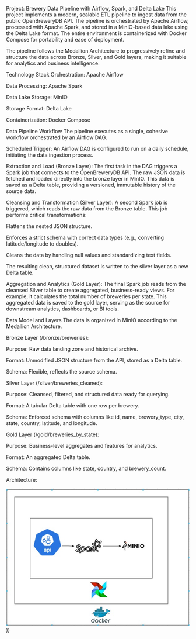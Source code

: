 Project: Brewery Data Pipeline with Airflow, Spark, and Delta Lake
This project implements a modern, scalable ETL pipeline to ingest data from the public OpenBreweryDB API. The pipeline is orchestrated by Apache Airflow, processed with Apache Spark, and stored in a MinIO-based data lake using the Delta Lake format. The entire environment is containerized with Docker Compose for portability and ease of deployment.

The pipeline follows the Medallion Architecture to progressively refine and structure the data across Bronze, Silver, and Gold layers, making it suitable for analytics and business intelligence.

Technology Stack
Orchestration: Apache Airflow

Data Processing: Apache Spark

Data Lake Storage: MinIO

Storage Format: Delta Lake

Containerization: Docker Compose

Data Pipeline Workflow
The pipeline executes as a single, cohesive workflow orchestrated by an Airflow DAG.

Scheduled Trigger: An Airflow DAG is configured to run on a daily schedule, initiating the data ingestion process.

Extraction and Load (Bronze Layer): The first task in the DAG triggers a Spark job that connects to the OpenBreweryDB API. The raw JSON data is fetched and loaded directly into the bronze layer in MinIO. This data is saved as a Delta table, providing a versioned, immutable history of the source data.

Cleansing and Transformation (Silver Layer): A second Spark job is triggered, which reads the raw data from the Bronze table. This job performs critical transformations:

Flattens the nested JSON structure.

Enforces a strict schema with correct data types (e.g., converting latitude/longitude to doubles).

Cleans the data by handling null values and standardizing text fields.

The resulting clean, structured dataset is written to the silver layer as a new Delta table.

Aggregation and Analytics (Gold Layer): The final Spark job reads from the cleansed Silver table to create aggregated, business-ready views. For example, it calculates the total number of breweries per state. This aggregated data is saved to the gold layer, serving as the source for downstream analytics, dashboards, or BI tools.

Data Model and Layers
The data is organized in MinIO according to the Medallion Architecture.

Bronze Layer (/bronze/breweries):

Purpose: Raw data landing zone and historical archive.

Format: Unmodified JSON structure from the API, stored as a Delta table.

Schema: Flexible, reflects the source schema.

Silver Layer (/silver/breweries_cleaned):

Purpose: Cleansed, filtered, and structured data ready for querying.

Format: A tabular Delta table with one row per brewery.

Schema: Enforced schema with columns like id, name, brewery_type, city, state, country, latitude, and longitude.

Gold Layer (/gold/breweries_by_state):

Purpose: Business-level aggregates and features for analytics.

Format: An aggregated Delta table.

Schema: Contains columns like state, country, and brewery_count.



Architecture:




![Architecture](https://github.com/afonsolenzi1983/Brewery/blob/main/4e4d662f-b045-4256-b85c-c7e9b4cbc8bb.jpg?raw=true)))

